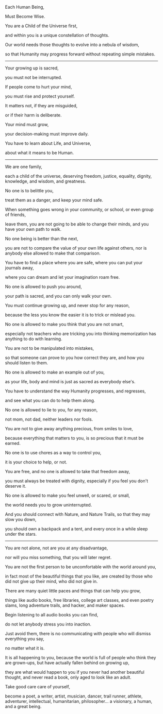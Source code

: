 Each Human Being,

Must Become Wise.

You are a Child of the Universe first,

and within you is a unique constellation of thoughts.

Our world needs those thoughts to evolve into a nebula of wisdom,

so that Humanity may progress forward without repeating simple mistakes.

---

Your growing up is sacred,

you must not be interrupted.

If people come to hurt your mind,

you must rise and protect yourself.

It matters not, if they are misguided,

or if their harm is deliberate.

Your mind must grow,

your decision-making must improve daily.

You have to learn about Life, and Universe,

about what it means to be Human.

---

We are one family,

each a child of the universe, deserving freedom, justice, equality, dignity, knowledge, and wisdom, and greatness.

No one is to belittle you,

treat them as a danger, and keep your mind safe.

When something goes wrong in your community, or school, or even group of friends,

leave them, you are not going to be able to change their minds, and you have your own path to walk.

No one being is better than the next,

you are not to compare the value of your own life against others, nor is anybody else allowed to make that comparison.

You have to find a place where you are safe, where you can put your journals away,

where you can dream and let your imagination roam free.

No one is allowed to push you around,

your path is sacred, and you can only walk your own.

You must continue growing up, and never stop for any reason,

because the less you know the easier it is to trick or mislead you.

No one is allowed to make you think that you are not smart,

especially not teachers who are tricking you into thinking memorization has anything to do with learning.

You are not to be manipulated into mistakes,

so that someone can prove to you how correct they are, and how you should listen to them.

No one is allowed to make an example out of you,

as your life, body and mind is just as sacred as everybody else's.

You have to understand the way Humanity progresses, and regresses,

and see what you can do to help them along.

No one is allowed to lie to you, for any reason,

not mom, not dad, neither leaders nor fools.

You are not to give away anything precious, from smiles to love,

because everything that matters to you, is so precious that it must be earned.

No one is to use chores as a way to control you,

it is your choice to help, or not.

You are free, and no one is allowed to take that freedom away,

you must always be treated with dignity, especially if you feel you don't deserve it.

No one is allowed to make you feel unwell, or scared, or small,

the world needs you to grow uninterrupted.

And you should connect with Nature, and Nature Trails, so that they may slow you down,

you should own a backpack and a tent, and every once in a while sleep under the stars.

---

You are not alone, not are you at any disadvantage,

nor will you miss something, that you will later regret.

You are not the first person to be uncomfortable with the world around you,

in fact most of the beautiful things that you like, are created by those who did not give up their mind, who did not give in.

There are many quiet little paces and things that can help you grow,

things like audio books, free libraries, college art classes, and even poetry slams, long adventure trails, and hacker, and maker spaces.

Begin listening to all audio books you can find,

do not let anybody stress you into inaction.

Just avoid them, there is no communicating with people who will dismiss everything you say,

no matter what it is.

It is all happening to you, because the world is full of people who think they are grown-ups, but have actually fallen behind on growing up,

they are what would happen to you if you never had another beautiful thought, and never read a book, only aged to look like an adult.

Take good care care of yourself,

become a poet, a writer, artist, musician, dancer, trail runner, athlete, adventurer, intellectual, humanitarian, philosopher... a visionary, a human, and a great being.
